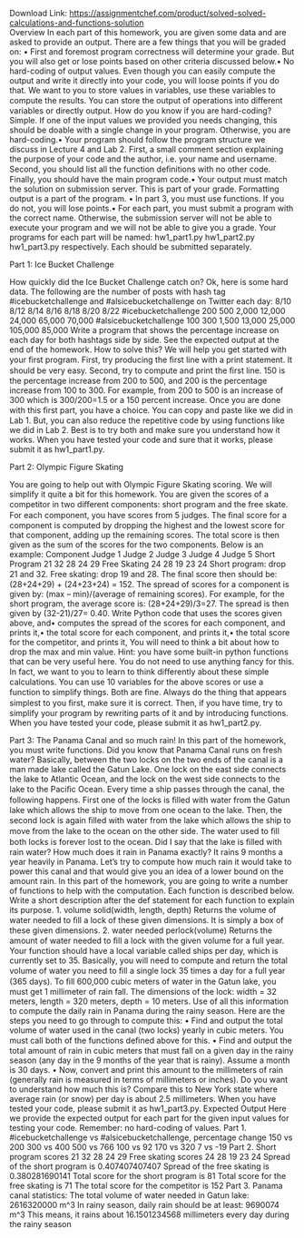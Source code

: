 Download Link: https://assignmentchef.com/product/solved-solved-calculations-and-functions-solution
<br>
Overview In each part of this homework, you are given some data and are asked to provide an output. There are a few things that you will be graded on: • First and foremost program correctness will determine your grade. But you will also get or lose points based on other criteria discussed below.• No hard-coding of output values. Even though you can easily compute the output and write it directly into your code, you will loose points if you do that. We want to you to store values in variables, use these variables to compute the results. You can store the output of operations into diﬀerent variables or directly output. How do you know if you are hard-coding? Simple. If one of the input values we provided you needs changing, this should be doable with a single change in your program. Otherwise, you are hard-coding.• Your program should follow the program structure we discuss in Lecture 4 and Lab 2. First, a small comment section explaining the purpose of your code and the author, i.e. your name and username. Second, you should list all the function deﬁnitions with no other code. Finally, you should have the main program code.• Your output must match the solution on submission server. This is part of your grade. Formatting output is a part of the program. • In part 3, you must use functions. If you do not, you will lose points.• For each part, you must submit a program with the correct name. Otherwise, the submission server will not be able to execute your program and we will not be able to give you a grade. Your programs for each part will be named: hw1_part1.py hw1_part2.py hw1_part3.py respectively. Each should be submitted separately.

Part 1: Ice Bucket Challenge

How quickly did the Ice Bucket Challenge catch on? Ok, here is some hard data. The following are the number of posts with hash tag #icebucketchallenge and #alsicebucketchallenge on Twitter each day: 8/10 8/12 8/14 8/16 8/18 8/20 8/22 #icebucketchallenge 200 500 2,000 12,000 24,000 65,000 70,000 #alsicebucketchallenge 100 300 1,500 13,000 25,000 105,000 85,000 Write a program that shows the percentage increase on each day for both hashtags side by side. See the expected output at the end of the homework. How to solve this? We will help you get started with your ﬁrst program. First, try producing the ﬁrst line with a print statement. It should be very easy. Second, try to compute and print the ﬁrst line. 150 is the percentage increase from 200 to 500, and 200 is the percentage increase from 100 to 300. For example, from 200 to 500 is an increase of 300 which is 300/200=1.5 or a 150 percent increase. Once you are done with this ﬁrst part, you have a choice. You can copy and paste like we did in Lab 1. But, you can also reduce the repetitive code by using functions like we did in Lab 2. Best is to try both and make sure you understand how it works. When you have tested your code and sure that it works, please submit it as hw1_part1.py.

Part 2: Olympic Figure Skating

You are going to help out with Olympic Figure Skating scoring. We will simplify it quite a bit for this homework. You are given the scores of a competitor in two diﬀerent components: short program and the free skate. For each component, you have scores from 5 judges. The ﬁnal score for a component is computed by dropping the highest and the lowest score for that component, adding up the remaining scores. The total score is then given as the sum of the scores for the two components. Below is an example: Component Judge 1 Judge 2 Judge 3 Judge 4 Judge 5 Short Program 21 32 28 24 29 Free Skating 24 28 19 23 24 Short program: drop 21 and 32. Free skating: drop 19 and 28. The ﬁnal score then should be: (28+24+29) + (24+23+24) = 152. The spread of scores for a component is given by: (max – min)/(average of remaining scores). For example, for the short program, the average score is: (28+24+29)/3=27. The spread is then given by (32-21)/27= 0.40. Write Python code that uses the scores given above, and• computes the spread of the scores for each component, and prints it,• the total score for each component, and prints it,• the total score for the competitor, and prints it, You will need to think a bit about how to drop the max and min value. Hint: you have some built-in python functions that can be very useful here. You do not need to use anything fancy for this. In fact, we want to you to learn to think diﬀerently about these simple calculations. You can use 10 variables for the above scores or use a function to simplify things. Both are ﬁne. Always do the thing that appears simplest to you ﬁrst, make sure it is correct. Then, if you have time, try to simplify your program by rewriting parts of it and by introducing functions. When you have tested your code, please submit it as hw1_part2.py.

Part 3: The Panama Canal and so much rain! In this part of the homework, you must write functions. Did you know that Panama Canal runs on fresh water? Basically, between the two locks on the two ends of the canal is a man made lake called the Gatun Lake. One lock on the east side connects the lake to Atlantic Ocean, and the lock on the west side connects to the lake to the Paciﬁc Ocean. Every time a ship passes through the canal, the following happens. First one of the locks is ﬁlled with water from the Gatun lake which allows the ship to move from one ocean to the lake. Then, the second lock is again ﬁlled with water from the lake which allows the ship to move from the lake to the ocean on the other side. The water used to ﬁll both locks is forever lost to the ocean. Did I say that the lake is ﬁlled with rain water? How much does it rain in Panama exactly? It rains 9 months a year heavily in Panama. Let’s try to compute how much rain it would take to power this canal and that would give you an idea of a lower bound on the amount rain. In this part of the homework, you are going to write a number of functions to help with the computation. Each function is described below. Write a short description after the def statement for each function to explain its purpose. 1. volume solid(width, length, depth) Returns the volume of water needed to ﬁll a lock of these given dimensions. It is simply a box of these given dimensions. 2. water needed perlock(volume) Returns the amount of water needed to ﬁll a lock with the given volume for a full year. Your function should have a local variable called ships per day, which is currently set to 35. Basically, you will need to compute and return the total volume of water you need to ﬁll a single lock 35 times a day for a full year (365 days). To ﬁll 600,000 cubic meters of water in the Gatun lake, you must get 1 millimeter of rain fall. The dimensions of the lock: width = 32 meters, length = 320 meters, depth = 10 meters. Use of all this information to compute the daily rain in Panama during the rainy season. Here are the steps you need to go through to compute this: • Find and output the total volume of water used in the canal (two locks) yearly in cubic meters. You must call both of the functions deﬁned above for this. • Find and output the total amount of rain in cubic meters that must fall on a given day in the rainy season (any day in the 9 months of the year that is rainy). Assume a month is 30 days. • Now, convert and print this amount to the millimeters of rain (generally rain is measured in terms of millimeters or inches). Do you want to understand how much this is? Compare this to New York state where average rain (or snow) per day is about 2.5 millimeters. When you have tested your code, please submit it as hw1_part3.py. Expected Output Here we provide the expected output for each part for the given input values for testing your code. Remember: no hard-coding of values. Part 1. #icebucketchallenge vs #alsicebucketchallenge, percentage change 150 vs 200 300 vs 400 500 vs 766 100 vs 92 170 vs 320 7 vs -19 Part 2. Short program scores 21 32 28 24 29 Free skating scores 24 28 19 23 24 Spread of the short program is 0.407407407407 Spread of the free skating is 0.380281690141 Total score for the short program is 81 Total score for the free skating is 71 The total score for the competitor is 152 Part 3. Panama canal statistics: The total volume of water needed in Gatun lake: 2616320000 m^3 In rainy season, daily rain should be at least: 9690074 m^3 This means, it rains about 16.1501234568 millimeters every day during the rainy season
